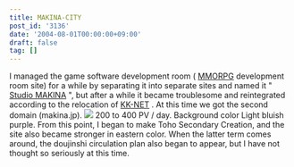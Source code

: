 ```yaml
---
title: MAKINA-CITY
post_id: '3136'
date: '2004-08-01T00:00:00+09:00'
draft: false
tag: []
---
```


I managed the game software development room ( [MMORPG](/tag/evil-kingdom) development room site) for a while by separating it into separate sites and named it " [Studio MAKINA](/studio-makina) ", but after a while it became troublesome and reintegrated according to the relocation of [KK-NET](http://www.kk-net.ne.jp/) . At this time we got the second domain (makina.jp). ![](https://danmaq.com/wp-content/uploads/2013/11/makina_logo.png) 200 to 400 PV / day. Background color Light bluish purple. From this point, I began to make Toho Secondary Creation, and the site also became stronger in eastern color. When the latter term comes around, the doujinshi circulation plan also began to appear, but I have not thought so seriously at this time.